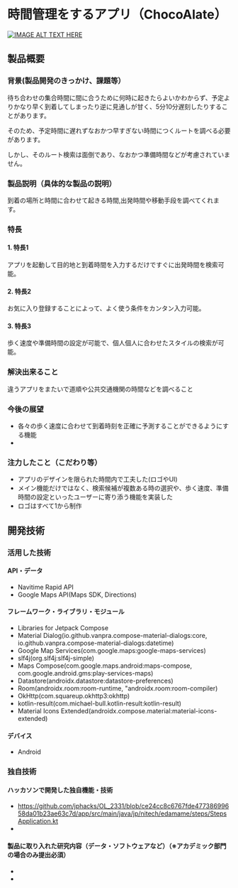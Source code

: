 # 時間管理をするアプリ（ChocoAlate）

[![IMAGE ALT TEXT HERE](https://jphacks.com/wp-content/uploads/2023/07/JPHACKS2023_ogp.png)](https://www.youtube.com/watch?v=yYRQEdfGjEg)

## 製品概要
### 背景(製品開発のきっかけ、課題等）
待ち合わせの集合時間に間に合うために何時に起きたらよいかわからず、予定よりかなり早く到着してしまったり逆に見通しが甘く、5分10分遅刻したりすることがあります。

そのため、予定時間に遅れずなおかつ早すぎない時間につくルートを調べる必要があります。

しかし、そのルート検索は面倒であり、なおかつ準備時間などが考慮されていません。

### 製品説明（具体的な製品の説明）
到着の場所と時間に合わせて起きる時間,出発時間や移動手段を調べてくれます。


### 特長
#### 1. 特長1
アプリを起動して目的地と到着時間を入力するだけですぐに出発時間を検索可能。

#### 2. 特長2
お気に入り登録することによって、よく使う条件をカンタン入力可能。

#### 3. 特長3
歩く速度や準備時間の設定が可能で、個人個人に合わせたスタイルの検索が可能。

### 解決出来ること
違うアプリをまたいで道順や公共交通機関の時間などを調べること

### 今後の展望
- 各々の歩く速度に合わせて到着時刻を正確に予測することができるようにする機能
- 

### 注力したこと（こだわり等）
* アプリのデザインを限られた時間内で工夫した(ロゴやUI)
* メイン機能だけではなく、検索候補が複数ある時の選択や、歩く速度、準備時間の設定といったユーザーに寄り添う機能を実装した
* ロゴはすべて1から制作

## 開発技術
### 活用した技術
#### API・データ
* Navitime Rapid API
* Google Maps API(Maps SDK, Directions) 

#### フレームワーク・ライブラリ・モジュール
* Libraries for Jetpack Compose
* Material Dialog(io.github.vanpra.compose-material-dialogs:core, io.github.vanpra.compose-material-dialogs:datetime)
* Google Map Services(com.google.maps:google-maps-services)
* slf4j(org.slf4j:slf4j-simple)
* Maps Compose(com.google.maps.android:maps-compose, com.google.android.gms:play-services-maps)
* Datastore(androidx.datastore:datastore-preferences)
* Room(androidx.room:room-runtime, "androidx.room:room-compiler)
* OkHttp(com.squareup.okhttp3:okhttp)
* kotlin-result(com.michael-bull.kotlin-result:kotlin-result)
* Material Icons Extended(androidx.compose.material:material-icons-extended)

#### デバイス
* Android


### 独自技術
#### ハッカソンで開発した独自機能・技術
* https://github.com/jphacks/OL_2331/blob/ce24cc8c6767fde47738699658da01b23ae63c7d/app/src/main/java/jp/nitech/edamame/steps/StepsApplication.kt
* 

#### 製品に取り入れた研究内容（データ・ソフトウェアなど）（※アカデミック部門の場合のみ提出必須）
* 
* 
